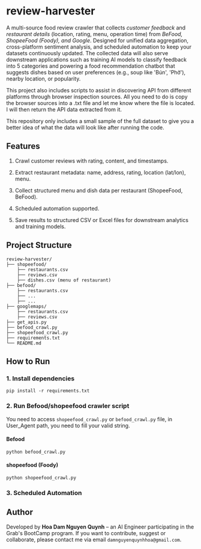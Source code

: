 # review-harvester
A multi-source food review crawler that collects *customer feedback* and *restaurant details* (location, rating, menu, operation time) from *BeFood, ShopeeFood (Foody), and Google*. Designed for unified data aggregation, cross-platform sentiment analysis, and scheduled automation to keep your datasets continuously updated. The collected data will also serve downstream applications such as training AI models to classify feedback into 5 categories and powering a food recommendation chatbot that suggests dishes based on user preferences (e.g., soup like 'Bún', 'Phở'), nearby location, or popularity.

This project also includes scripts to assist in discovering API from different platforms through browser inspection sources. All you need to do is copy the browser sources into a .txt file and let me know where the file is located. I will then return the API data extracted from it.

This repository only includes a small sample of the full dataset to give you a better idea of what the data will look like after running the code.

## Features
 1. Crawl customer reviews with rating, content, and timestamps.

 2. Extract restaurant metadata: name, address, rating, location (lat/lon), menu.

 3. Collect structured menu and dish data per restaurant (ShopeeFood, BeFood).

 4. Scheduled automation supported.

 5. Save results to structured CSV or Excel files for downstream analytics and training models.

## Project Structure

```
review-harvester/
├── shopeefood/        
    ├── restaurants.csv
    ├── reviews.csv
    ├── dishes.csv (menu of restaurant)
├── befood/     
    ├── restaurants.csv
    ├── ...
    ├── ...       
├── googlemaps/   
    ├── restaurants.csv
    ├── reviews.csv
├── get_apis.py             
├── befood_crawl.py   
├── shopeefood_crawl.py               
├── requirements.txt           
└── README.md                  
```
## How to Run
### 1. Install dependencies
```
pip install -r requirements.txt
```
### 2. Run Befood/shopeefood crawler script
You need to access `shopeefood_crawl.py` or `befood_crawl.py` file, in User_Agent path, you need to fill your valid string. 
#### Befood
``` 
python befood_crawl.py
```
#### shopeefood (Foody)
```
python shopeefood_crawl.py
```
### 3. Scheduled Automation 

## Author
Developed by **Hoa Dam Nguyen Quynh** – an AI Engineer participating in the Grab's BootCamp program. 
If you want to contribute, suggest or collaborate, please contact me via email `damnguyenquynhhoa@gmail.com`.
